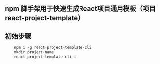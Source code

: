 ## npm 脚手架用于快速生成React项目通用模板（项目react-project-template）

## 初始步骤

```javascript
    npm i -g react-project-template-cli
    mkdir project-name
    react-project-template-cli i
```
